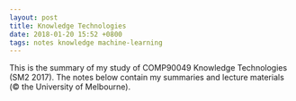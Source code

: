 ```yaml
---
layout: post
title: Knowledge Technologies
date: 2018-01-20 15:52 +0800
tags: notes knowledge machine-learning
---
```


This is the summary of my study of COMP90049 Knowledge Technologies (SM2 2017).
The notes below contain my summaries and lecture materials (&copy; the University of Melbourne).